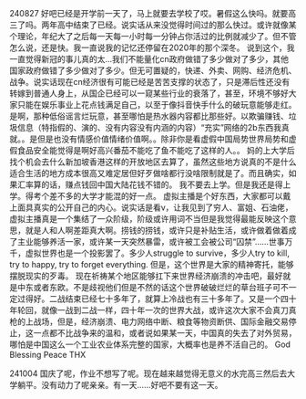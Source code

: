 240827
好吧已经是开学前一天了，马上就要去学校了哎。暑假这么快吗。就要高三了吗。两年高中结束了已经。说实话从来没觉得时间过的那么快过。或许就像某个理论，年纪大了之后每一天每一小时每一分钟占你活过的比例就减少了。但不管怎么说，还是快。我一直说我的记忆还停留在2020年的那个深冬。
说到这个，我一直觉得新冠的事儿真的太…我们不能量化cn政府做错了多少做对了多少，其他国家政府做错了多少做对了多少。但无可置疑的，快递、外卖、网购、经济危机、战争。说实话现在cn经济很有可能已经是苦苦支撑的状态了，只是滞后性还没有转嫁到普通人身上，从国企已经可以一窥某些行业的衰落了，甚至，环境不够好大家只能在娱乐事业上花点钱满足自己，以至于像抖音快手什么的破玩意能够走红。是啊，那种低俗谣言烂玩意，甚至哪怕是热水器内容都比那些好。以欺骗赚钱、垃圾信息（特指假的、演的、没有内容没有内涵的内容）“充实”网络的2b东西我真就。。是但是也没有情感价值情绪价值啊。。除非你是看虚假中国局势世界局势和虚假食品安全能觉得是啊好高兴番茄不能吃了鱼不能吃了这样的人。。
妈的上大学后找个机会去什么新加坡香港这样的开放地区去算了，虽然这些地方说真的不是什么适合生活的地方成本很高又难定居但好歹做啥都行没啥限制就是了。而且确实，如果汇率算的话，赚点钱回中国大陆花钱不错的。
我不要去上学。但是我还是得上学。得考个差不多的大学才能混的好一点。
虚拟主播是个好东西，大家都可以戴上面具真实的公开自己的内心。说实话是看v，让我见到了穷人、富姐、石油佬，虚拟主播真是一个集结了一众阶级，阶级或许用词不当但是我觉得最能反映这个意思，就是人和人啊差距真大啊。捞钱的捞钱，或许只是补贴生活，或许做着做着成了主业能够养活一家，或许某一天突然暴雷，或许被工会被公司“囚禁”……世事万千，虚拟世界也是一个投影罢了。多少人struggle to survive，多少人try to kill, try to happy, try to forget everything. 但是，这个世界是大家的精神寄托，能够摆脱现实的歹毒。
现在祈祷某个地区能够扛下来世界经济崩溃的冲击吧，最好就是中东或者东欧。不是歧视他们但是不然的话这个世界破破烂烂的草台班子可不一定过得好。二战结束已经七十多年了，就算上冷战也有三十多年了。又是一个四十年轮回，就像一战到二战一样，四十年一次的世界大战，或许这次大家不会真刀真枪的上战场，但是，经济崩溃、电力网络中断、粮食等物资断供、国际金融交易停止，这一点都不比战争来的温和，或者说如果某一天，中国真的失去了对外贸易，哪怕是中国这么一个工业农业体系完整的国家，大概率也是养不活自己的。
God Blessing
Peace THX

241004
国庆了呢，作业不想写了呢。现在越来越觉得无意义的水完高三然后去大学躺平。没有动力了呢亲亲。有一天……好吧不要有这一天。